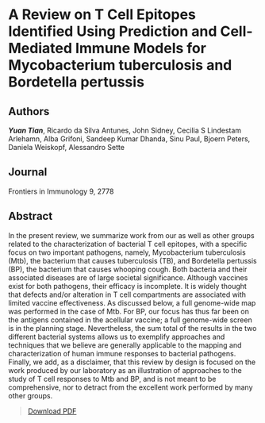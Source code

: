# A Review on T Cell Epitopes Identified Using Prediction and Cell-Mediated Immune Models for Mycobacterium tuberculosis and Bordetella pertussis


<!--more-->

## Authors
***Yuan Tian***, Ricardo da Silva Antunes, John Sidney, Cecilia S Lindestam Arlehamn, Alba Grifoni, Sandeep Kumar Dhanda, Sinu Paul, Bjoern Peters, Daniela Weiskopf, Alessandro Sette

## Journal
Frontiers in Immunology 9, 2778

## Abstract
In the present review, we summarize work from our as well as other groups related to the characterization of bacterial T cell epitopes, with a specific focus on two important pathogens, namely, Mycobacterium tuberculosis (Mtb), the bacterium that causes tuberculosis (TB), and Bordetella pertussis (BP), the bacterium that causes whooping cough. Both bacteria and their associated diseases are of large societal significance. Although vaccines exist for both pathogens, their efficacy is incomplete. It is widely thought that defects and/or alteration in T cell compartments are associated with limited vaccine effectiveness. As discussed below, a full genome-wide map was performed in the case of Mtb. For BP, our focus has thus far been on the antigens contained in the acellular vaccine; a full genome-wide screen is in the planning stage. Nevertheless, the sum total of the results in the two different bacterial systems allows us to exemplify approaches and techniques that we believe are generally applicable to the mapping and characterization of human immune responses to bacterial pathogens. Finally, we add, as a disclaimer, that this review by design is focused on the work produced by our laboratory as an illustration of approaches to the study of T cell responses to Mtb and BP, and is not meant to be comprehensive, nor to detract from the excellent work performed by many other groups.

> [Download PDF](fimmu-09-02778.pdf)
